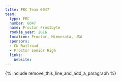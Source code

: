 ```yaml
---
title: FRC Team 6047
team:
  type: FRC
  number: 6047
  name: Proctor Frostbyte
  rookie_year: 2016
  location: Proctor, Minnesota, USA
  sponsors:
  - CN Railroad
  - Proctor Senior High
  links:
    Website:
---
```


{% include remove_this_line_and_add_a_paragraph %}
